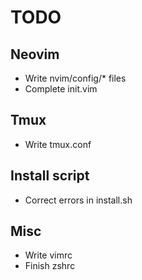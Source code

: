 # TODO

## Neovim

* Write nvim/config/* files
* Complete init.vim

## Tmux

* Write tmux.conf

## Install script

* Correct errors in install.sh


## Misc

* Write vimrc
* Finish zshrc
